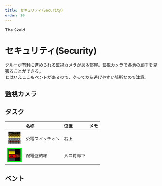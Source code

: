 ```yaml
---
title: セキュリティ(Security)
order: 10
---
```


<ImageCard height='auto' width='auto' src="../../assets/map_sk_base.png">
    The Skeld
</ImageCard>



# セキュリティ(Security)
クルーが有利に進められる監視カメラがある部屋。監視カメラで各地の廊下を見張ることができる。  
とはいえここもベントがあるので、やってから逃げやすい場所なので注意。

## 監視カメラ
<Layout>
<div>
<ImageCard height='auto' width='auto' src="../../assets/sec1.png" />
</div>
<div>
<ImageCard height='auto' width='auto' src="../../assets/sec2.png" />
</div>
</Layout>

## タスク
| | 名称 | 位置 | メモ |
| :-- | :-- | :-- | :-- |
| ![](../../assets/task_ele_power.png) | 受電スイッチオン | 右上 |  |
| ![](../../assets/task_line2.png) | 配電盤結線 | 入口前廊下 |  |

## ベント

